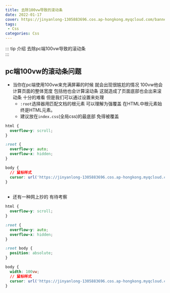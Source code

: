 ```yaml
---
title: 去除100vw导致的滚动条
date: 2022-01-17
cover: https://jinyanlong-1305883696.cos.ap-hongkong.myqcloud.com/banner_image/banner_8.jpg
tags:
 - Css
categories: Css
---
```


::: tip 介绍
去除pc端100vw导致的滚动条<br>
:::

<!-- more -->

## pc端100vw的滚动条问题

* 当你在pc端使用100vw来充满屏幕的时候 就会出现很尴尬的情况 100vw他会计算页面的整体宽度 包括他也会计算滚动条 这就造成了页面底部也会出来滚动条 十分的难看 但是我们可以通过设置来处理
  * `:root`选择器用匹配文档的根元素 可以理解为强覆盖 在HTML中根元素始终是HTML元素。
  * 建议放在`index.css`(全局css)的最底部 免得被覆盖

```css
html {
  overflow-y: scroll;
}

:root {
  overflow-y: auto;
  overflow-x: hidden;
}

body {
  // 鼠标样式
  cursor: url('https://jinyanlong-1305883696.cos.ap-hongkong.myqcloud.com/arrow.cur'),auto;
}
 
```

* 还有一种网上抄的 有待考察

```css
html {
  overflow-y: scroll;
}

:root {
  overflow-y: auto;
  overflow-x: hidden;
}

:root body {
  position: absolute;
}

body {
  width: 100vw;
  // 鼠标样式
  cursor: url('https://jinyanlong-1305883696.cos.ap-hongkong.myqcloud.com/arrow.cur'),auto;
}
 
```



